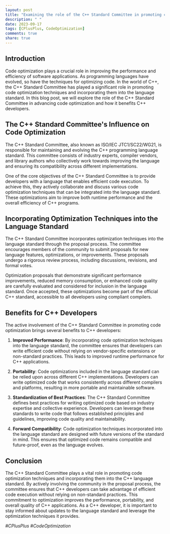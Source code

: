 ```yaml
---
layout: post
title: "Examining the role of the C++ Standard Committee in promoting code optimization techniques"
description: " "
date: 2023-09-17
tags: [CPlusPlus, CodeOptimization]
comments: true
share: true
---
```


## Introduction

Code optimization plays a crucial role in improving the performance and efficiency of software applications. As programming languages have evolved, so have the techniques for optimizing code. In the world of C++, the C++ Standard Committee has played a significant role in promoting code optimization techniques and incorporating them into the language standard. In this blog post, we will explore the role of the C++ Standard Committee in advancing code optimization and how it benefits C++ developers.

## The C++ Standard Committee's Influence on Code Optimization

The C++ Standard Committee, also known as ISO/IEC JTC1/SC22/WG21, is responsible for maintaining and evolving the C++ programming language standard. This committee consists of industry experts, compiler vendors, and library authors who collectively work towards improving the language and ensuring its compatibility across different implementations.

One of the core objectives of the C++ Standard Committee is to provide developers with a language that enables efficient code execution. To achieve this, they actively collaborate and discuss various code optimization techniques that can be integrated into the language standard. These optimizations aim to improve both runtime performance and the overall efficiency of C++ programs.

## Incorporating Optimization Techniques into the Language Standard

The C++ Standard Committee incorporates optimization techniques into the language standard through the proposal process. The committee encourages members of the community to submit proposals for new language features, optimizations, or improvements. These proposals undergo a rigorous review process, including discussions, revisions, and formal votes.

Optimization proposals that demonstrate significant performance improvements, reduced memory consumption, or enhanced code quality are carefully evaluated and considered for inclusion in the language standard. Once accepted, these optimizations become part of the official C++ standard, accessible to all developers using compliant compilers.

## Benefits for C++ Developers

The active involvement of the C++ Standard Committee in promoting code optimization brings several benefits to C++ developers:

1. **Improved Performance**: By incorporating code optimization techniques into the language standard, the committee ensures that developers can write efficient code without relying on vendor-specific extensions or non-standard practices. This leads to improved runtime performance for C++ applications.

2. **Portability**: Code optimizations included in the language standard can be relied upon across different C++ implementations. Developers can write optimized code that works consistently across different compilers and platforms, resulting in more portable and maintainable software.

3. **Standardization of Best Practices**: The C++ Standard Committee defines best practices for writing optimized code based on industry expertise and collective experience. Developers can leverage these standards to write code that follows established principles and guidelines, improving code quality and maintainability.

4. **Forward Compatibility**: Code optimization techniques incorporated into the language standard are designed with future versions of the standard in mind. This ensures that optimized code remains compatible and future-proof, even as the language evolves.

## Conclusion

The C++ Standard Committee plays a vital role in promoting code optimization techniques and incorporating them into the C++ language standard. By actively involving the community in the proposal process, the committee ensures that C++ developers can take advantage of efficient code execution without relying on non-standard practices. This commitment to optimization improves the performance, portability, and overall quality of C++ applications. As a C++ developer, it is important to stay informed about updates to the language standard and leverage the optimization techniques it provides.

*#CPlusPlus #CodeOptimization*